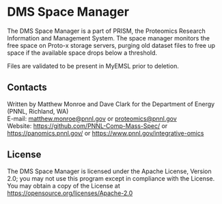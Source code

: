 # DMS Space Manager

The DMS Space Manager is a part of PRISM, the Proteomics Research Information and Management System.
The space manager monitors the free space on Proto-x storage servers,
purging old dataset files to free up space if the available space drops below a threshold.

Files are validated to be present in MyEMSL prior to deletion.
	
## Contacts

Written by Matthew Monroe and Dave Clark for the Department of Energy (PNNL, Richland, WA) \
E-mail: matthew.monroe@pnnl.gov or proteomics@pnnl.gov \
Website: https://github.com/PNNL-Comp-Mass-Spec/ or https://panomics.pnnl.gov/ or https://www.pnnl.gov/integrative-omics

## License

The DMS Space Manager is licensed under the Apache License, Version 2.0; 
you may not use this program except in compliance with the License.  You may obtain 
a copy of the License at https://opensource.org/licenses/Apache-2.0

